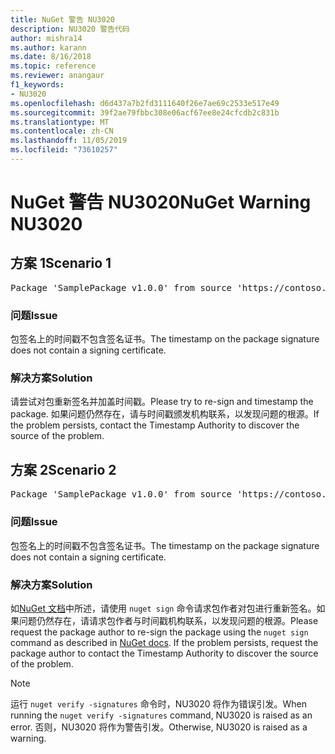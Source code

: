 ```yaml
---
title: NuGet 警告 NU3020
description: NU3020 警告代码
author: mishra14
ms.author: karann
ms.date: 8/16/2018
ms.topic: reference
ms.reviewer: anangaur
f1_keywords:
- NU3020
ms.openlocfilehash: d6d437a7b2fd3111640f26e7ae69c2533e517e49
ms.sourcegitcommit: 39f2ae79fbbc308e06acf67ee8e24cfcdb2c831b
ms.translationtype: MT
ms.contentlocale: zh-CN
ms.lasthandoff: 11/05/2019
ms.locfileid: "73610257"
---
```

# <a name="nuget-warning-nu3020"></a><span data-ttu-id="3e106-103">NuGet 警告 NU3020</span><span class="sxs-lookup"><span data-stu-id="3e106-103">NuGet Warning NU3020</span></span>

## <a name="scenario-1"></a><span data-ttu-id="3e106-104">方案 1</span><span class="sxs-lookup"><span data-stu-id="3e106-104">Scenario 1</span></span>

<pre>Package 'SamplePackage v1.0.0' from source 'https://contoso.com/index.json': The timestamp does not have a signing certificate.</pre>

### <a name="issue"></a><span data-ttu-id="3e106-105">问题</span><span class="sxs-lookup"><span data-stu-id="3e106-105">Issue</span></span>

<span data-ttu-id="3e106-106">包签名上的时间戳不包含签名证书。</span><span class="sxs-lookup"><span data-stu-id="3e106-106">The timestamp on the package signature does not contain a signing certificate.</span></span>


### <a name="solution"></a><span data-ttu-id="3e106-107">解决方案</span><span class="sxs-lookup"><span data-stu-id="3e106-107">Solution</span></span>

<span data-ttu-id="3e106-108">请尝试对包重新签名并加盖时间戳。</span><span class="sxs-lookup"><span data-stu-id="3e106-108">Please try to re-sign and timestamp the package.</span></span> <span data-ttu-id="3e106-109">如果问题仍然存在，请与时间戳颁发机构联系，以发现问题的根源。</span><span class="sxs-lookup"><span data-stu-id="3e106-109">If the problem persists, contact the Timestamp Authority to discover the source of the problem.</span></span>



## <a name="scenario-2"></a><span data-ttu-id="3e106-110">方案 2</span><span class="sxs-lookup"><span data-stu-id="3e106-110">Scenario 2</span></span>

<pre>Package 'SamplePackage v1.0.0' from source 'https://contoso.com/index.json': The primary signature's timestamp does not have a signing certificate.</pre>

### <a name="issue"></a><span data-ttu-id="3e106-111">问题</span><span class="sxs-lookup"><span data-stu-id="3e106-111">Issue</span></span>

<span data-ttu-id="3e106-112">包签名上的时间戳不包含签名证书。</span><span class="sxs-lookup"><span data-stu-id="3e106-112">The timestamp on the package signature does not contain a signing certificate.</span></span>


### <a name="solution"></a><span data-ttu-id="3e106-113">解决方案</span><span class="sxs-lookup"><span data-stu-id="3e106-113">Solution</span></span>

<span data-ttu-id="3e106-114">如[NuGet 文档](https://docs.microsoft.com/nuget/create-packages/sign-a-package)中所述，请使用 `nuget sign` 命令请求包作者对包进行重新签名。如果问题仍然存在，请请求包作者与时间戳机构联系，以发现问题的根源。</span><span class="sxs-lookup"><span data-stu-id="3e106-114">Please request the package author to re-sign the package using the `nuget sign` command as described in [NuGet docs](https://docs.microsoft.com/nuget/create-packages/sign-a-package). If the problem persists, request the package author to contact the Timestamp Authority to discover the source of the problem.</span></span>


> [!Note]
> <span data-ttu-id="3e106-115">运行 `nuget verify -signatures` 命令时，NU3020 将作为错误引发。</span><span class="sxs-lookup"><span data-stu-id="3e106-115">When running the `nuget verify -signatures` command, NU3020 is raised as an error.</span></span> <span data-ttu-id="3e106-116">否则，NU3020 将作为警告引发。</span><span class="sxs-lookup"><span data-stu-id="3e106-116">Otherwise, NU3020 is raised as a warning.</span></span>